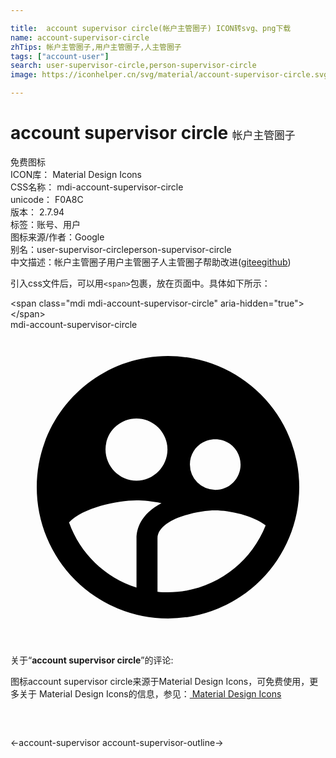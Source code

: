 ```yaml
---

title:  account supervisor circle(帐户主管圈子) ICON转svg、png下载
name: account-supervisor-circle
zhTips: 帐户主管圈子,用户主管圈子,人主管圈子
tags: ["account-user"]
search: user-supervisor-circle,person-supervisor-circle
image: https://iconhelper.cn/svg/material/account-supervisor-circle.svg

---
```


# account supervisor circle  <small style="font-size: 60%;font-weight: 100">帐户主管圈子</small>


<div class="detail-page">
<p>
<span><span class="badge-success badge">免费图标</span> </span>
<br/>
<span>
ICON库：
<span class="badge-secondary badge">Material Design Icons</span> 
</span>
<br/>
<span>
CSS名称：
<span class="badge-secondary badge">mdi-account-supervisor-circle</span> 
</span>
<br/>
<span>
unicode：
<span class="badge-secondary badge">F0A8C</span> 
<copy-btn content='F0A8C' btn-title=""></copy-btn>
<copy-btn :content='String.fromCodePoint(parseInt("F0A8C", 16))' btn-title="复制U"></copy-btn>
</span>
<br/>
<span>
版本：
<span class="badge-secondary badge">2.7.94</span> 
</span><br/><span>标签：<span class="badge-light badge"><router-link to="/tags/account-user.html">账号、用户</router-link></span></span>
<br/>
<span>图标来源/作者：<span class="badge-light badge">Google</span></span> 
<br/>
<span>别名：<span class="badge-light badge">user-supervisor-circle</span><span class="badge-light badge">person-supervisor-circle</span></span><br/><span class="zh-detail">中文描述：<span class="badge-primary badge">帐户主管圈子</span><span class="badge-primary badge">用户主管圈子</span><span class="badge-primary badge">人主管圈子</span><span class="help-link"><span>帮助改进</span>(<a href="https://gitee.com/liuwave/icon-helper/edit/master/json/material/account-supervisor-circle.json" target="_blank" rel="noopener noreferrer">gitee</a><a href="https://github.com/liuwave/icon-helper/edit/master/json/material/account-supervisor-circle.json" target="_blank" rel="noopener noreferrer">github</a></span>)</span><br/>
</p>
</div>
<div class="alert alert-dark">
  <i class="mdi mdi-account-supervisor-circle mdi-48px"></i>
  <i class="mdi mdi-account-supervisor-circle mdi-36px"></i>
  <i class="mdi mdi-account-supervisor-circle mdi-24px"></i>
  <i class="mdi mdi-account-supervisor-circle mdi-18px"></i>
</div>
<div>
  <p>引入css文件后，可以用<code>&lt;span&gt;</code>包裹，放在页面中。具体如下所示：    
  </p>
  <div class="alert alert-primary" style="font-size: 14px">
    &lt;span class="mdi mdi-account-supervisor-circle" aria-hidden="true"&gt;&lt;/span&gt;
    <copy-btn content='<span class="mdi mdi-account-supervisor-circle" aria-hidden="true"></span>'></copy-btn>
  </div>
  <div class="alert alert-secondary">
    <i class="mdi mdi-account-supervisor-circle"
    style="font-size: 24px"
    aria-hidden="true"></i> mdi-account-supervisor-circle
    <copy-btn content="mdi-account-supervisor-circle" btn-title="复制图标名称"></copy-btn>
  </div>
</div>
<div id="svg" class="svg-wrap">
<svg xmlns="http://www.w3.org/2000/svg" viewBox="0 0 24 24"><path d="M12,2C6.47,2 2,6.5 2,12A10,10 0 0,0 12,22A10,10 0 0,0 22,12A10,10 0 0,0 12,2M15.6,8.34C16.67,8.34 17.53,9.2 17.53,10.27C17.53,11.34 16.67,12.2 15.6,12.2A1.93,1.93 0 0,1 13.67,10.27C13.66,9.2 14.53,8.34 15.6,8.34M9.6,6.76C10.9,6.76 11.96,7.82 11.96,9.12C11.96,10.42 10.9,11.5 9.6,11.5C8.3,11.5 7.24,10.42 7.24,9.12C7.24,7.81 8.29,6.76 9.6,6.76M9.6,15.89V19.64C7.2,18.89 5.3,17.04 4.46,14.68C5.5,13.56 8.13,13 9.6,13C10.13,13 10.8,13.07 11.5,13.21C9.86,14.08 9.6,15.23 9.6,15.89M12,20C11.72,20 11.46,20 11.2,19.96V15.89C11.2,14.47 14.14,13.76 15.6,13.76C16.67,13.76 18.5,14.15 19.44,14.91C18.27,17.88 15.38,20 12,20Z" /></svg>
</div>
<detail full-name='mdi-account-supervisor-circle'></detail>
<div class="icon-detail__container">
<p>关于“<b>account supervisor circle</b>”的评论:</p>
</div>
<Vssue title="关于“account supervisor circle”的评论" />    
<div><p>图标account supervisor circle来源于Material Design Icons，可免费使用，更多关于 Material Design Icons的信息，参见：<a target="_blank" href="https://iconhelper.cn/material.html"> Material Design Icons</a>
</p></div>

<div style="padding:2rem 0 " class="page-nav"><p class="inner"><span class="prev">←<router-link to="/icon/account-supervisor.html">account-supervisor</router-link></span> <span class="next"><router-link to="/icon/account-supervisor-outline.html">account-supervisor-outline</router-link>→</span></p></div>

